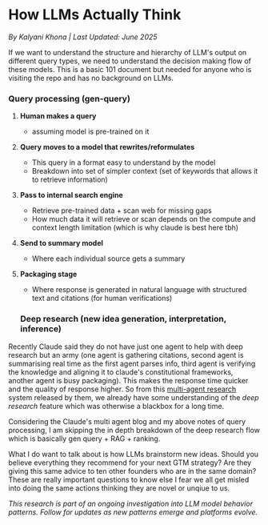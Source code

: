 # How LLMs Actually Think
*By Kalyani Khona | Last Updated: June 2025*

If we want to understand the structure and hierarchy of LLM's output on different query types, we need to understand the decision making flow of these models. This is a basic 101 document but needed for anyone who is visiting the repo and has no background on LLMs.

### Query processing (gen-query)

1. **Human makes a query**
   - assuming model is pre-trained on it

3. **Query moves to a model that rewrites/reformulates**
   - This query in a format easy to understand by the model
   - Breakdown into set of simpler context (set of keywords that allows it to retrieve information)

4. **Pass to internal search engine**
   - Retrieve pre-trained data + scan web for missing gaps
   - How much data it will retrieve or scan depends on the compute and context length limitation (which is why claude is best here tbh)

5. **Send to summary model**
   - Where each individual source gets a summary

6. **Packaging stage**
   - Where response is generated in natural language with structured text and citations (for human verifications)
  
   ### Deep research (new idea generation, interpretation, inference)

Recently Claude said they do not have just one agent to help with deep research but an army (one agent is gathering citations, second agent is summarising real time as the first agent parses info, third agent is verifying the knowledge and aligning it to claude's constitutional frameworks, another agent is busy packaging). This makes the response time quicker and the quality of response higher. So from this [multi-agent research](https://www.anthropic.com/engineering/built-multi-agent-research-system) system released by them, we already have some understanding of the *deep research* feature which was otherwise a blackbox for a long time. 

Considering the Claude's multi agent blog and my above notes of query processing, I am skipping the in depth breakdown of the deep research flow which is basically gen query + RAG + ranking.

What I do want to talk about is how LLMs brainstorm new ideas. Should you believe everything they recommend for your next GTM strategy? Are they giving this same advice to ten other founders who are in the same domain? These are really important questions to know else I fear we all get misled into doing the same actions thinking they are novel or unqiue to us. 



*This research is part of an ongoing investigation into LLM model behavior patterns. Follow for updates as new patterns emerge and platforms evolve.*
